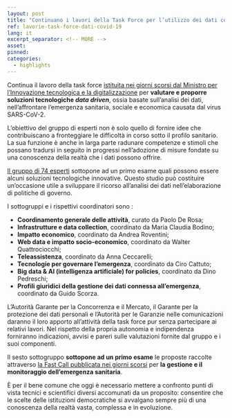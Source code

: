 ```yaml
---
layout: post
title: "Continuano i lavori della Task Force per l’utilizzo dei dati contro il Covid-19" 
ref: lavorie-task-force-dati-covid-19
lang: it
excerpt_separator: <!-- MORE -->
asset: 
pinned: 
categories:
  - highlights
---
```


<!-- MORE -->

Continua il lavoro della task force [istituita nei giorni scorsi dal Ministro per l’Innovazione tecnologica e la digitalizzazione](https://innovazione.gov.it/nasce-la-task-force-italiana-per-l-utilizzo-dei-dati-contro-l-emergenza-covid-19/) per **valutare e proporre soluzioni tecnologiche _data driven_**, ossia basate sull’analisi dei dati, nell’affrontare l’emergenza sanitaria, sociale e economica causata dal virus SARS-CoV-2.

L’obiettivo del gruppo di esperti non è solo quello di fornire idee che contribuiscano a fronteggiare  le difficoltà in corso sotto il profilo sanitario. La sua funzione è anche in larga parte radunare competenze e stimoli che possano tradursi in seguito  in progressi nell’adozione di misure fondate su una conoscenza della realtà che i dati possono offrire.

[Il gruppo di 74 esperti](https://innovazione.gov.it/DM-task-force/) sottopone ad un primo esame quali possono essere alcuni soluzioni tecnologiche innovative. Questo studio può costituire un’occasione utile a sviluppare il ricorso all’analisi dei dati nell’elaborazione di politiche di governo.  

I sottogruppi e i rispettivi coordinatori sono :   


- **Coordinamento generale delle attività**, curato da Paolo De Rosa;
- **Infrastrutture e data collection**, coordinato da Maria Claudia Bodino;
- **Impatto economico**, coordinato da Andrea Roventini; 
- **Web data e impatto socio-economico**, coordinato da Walter Quattrociocchi;
- **Teleassistenza**, coordinato da Anna Ceccarelli;
- **Tecnologie per governare l’emergenza**, coordinato da Ciro Cattuto;
- **Big data & AI (intelligenza artificiale) for policies**, coordinato da Dino Pedreschi;
- **Profili giuridici della gestione dei dati connessa all’emergenza**, coordinato da Guido Scorza. 

L’Autorità Garante per la Concorrenza e il Mercato, il Garante per la protezione dei dati personali e l’Autorità per le Garanzie nelle comunicazioni daranno il loro apporto all’attività della task force pur senza partecipare ai relativi lavori.  Nel rispetto della propria autonomia e indipendenza forniranno indicazioni, avvisi e pareri sulle valutazioni fornite dal gruppo e i suoi componenti. 

Il sesto sottogruppo **sottopone ad un primo esame** le proposte raccolte attraverso [la Fast Call pubblicata nei giorni scorsi](https://innovazione.gov.it/telemedicina-e-sistemi-di-monitoraggio-una-call-per-tecnologie-per-il-contrasto-alla-diffusione-del-covid-19/) per **la gestione e il monitoraggio dell’emergenza sanitaria**. 

È per il bene comune che oggi è necessario mettere a confronto punti di vista tecnici e scientifici diversi accomunati da un proposito:  consentire che le scelte delle istituzioni democratiche si avvalgano sempre più di una conoscenza della realtà vasta,  complessa e in evoluzione.  
